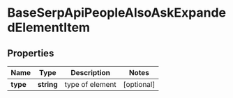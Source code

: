 # BaseSerpApiPeopleAlsoAskExpandedElementItem

## Properties

| Name | Type | Description | Notes |
|------------ | ------------- | ------------- | -------------|
**type** | **string** | type of element |[optional]|